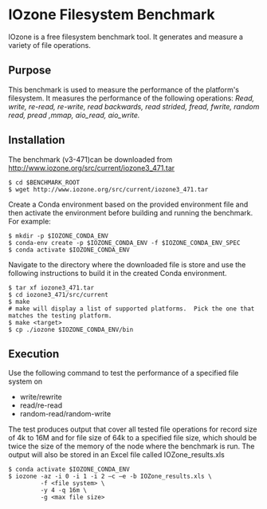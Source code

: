 # IOzone Filesystem Benchmark

IOzone is a free filesystem benchmark tool.  It generates and measure a variety of file operations.

## Purpose

This benchmark is used to measure the performance of the platform's filesystem. It measures the performance of the following operations: *Read, write, re-read, re-write, read backwards, read strided, fread, fwrite, random read, pread ,mmap, aio_read, aio_write.*

## Installation

The benchmark (v3-471)can be downloaded from http://www.iozone.org/src/current/iozone3_471.tar

```
$ cd $BENCHMARK_ROOT
$ wget http://www.iozone.org/src/current/iozone3_471.tar
```

Create a Conda environment based on the provided environment file and then activate the environment before building and running the benchmark.  For example:

```
$ mkdir -p $IOZONE_CONDA_ENV
$ conda-env create -p $IOZONE_CONDA_ENV -f $IOZONE_CONDA_ENV_SPEC
$ conda activate $IOZONE_CONDA_ENV
```

Navigate to the directory where the downloaded file is store and use the following instructions to build it in the created Conda environment.

```
$ tar xf iozone3_471.tar
$ cd iozone3_471/src/current
$ make
# make will display a list of supported platforms.  Pick the one that matches the testing platform.
$ make <target>
$ cp ./iozone $IOZONE_CONDA_ENV/bin
```

## Execution

Use the following command to test the performance of a specified file system on

* write/rewrite
* read/re-read
* random-read/random-write

The test produces output that cover all tested file operations for record size of 4k to 16M  and for file size of 64k to a specified file size, which should be twice the size of the memory of the node where the benchmark is run.  The output will also be stored in an Excel file called IOZone_results.xls

```
$ conda activate $IOZONE_CONDA_ENV
$ iozone -az -i 0 -i 1 -i 2 –c –e -b IOZone_results.xls \
         -f <file system> \
         -y 4 -q 16m \
         -g <max file size>
```
